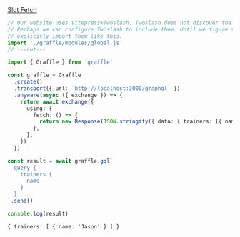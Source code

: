 <div class="ExampleSnippet">
<a href="../../examples/anyware/slot-fetch">Slot Fetch</a>

<!-- dprint-ignore-start -->
```ts twoslash
// Our website uses Vitepress+Twoslash. Twoslash does not discover the generated Graffle modules.
// Perhaps we can configure Twoslash to include them. Until we figure that out, we have to
// explicitly import them like this.
import './graffle/modules/global.js'
// ---cut---

import { Graffle } from 'graffle'

const graffle = Graffle
  .create()
  .transport({ url: `http://localhost:3000/graphql` })
  .anyware(async ({ exchange }) => {
    return await exchange({
      using: {
        fetch: () => {
          return new Response(JSON.stringify({ data: { trainers: [{ name: `Jason` }] } }))
        },
      },
    })
  })

const result = await graffle.gql`
  query {
    trainers {
      name
    }
  }
`.send()

console.log(result)
```
<!-- dprint-ignore-end -->

<!-- dprint-ignore-start -->
```txt
{ trainers: [ { name: 'Jason' } ] }
```
<!-- dprint-ignore-end -->

</div>
